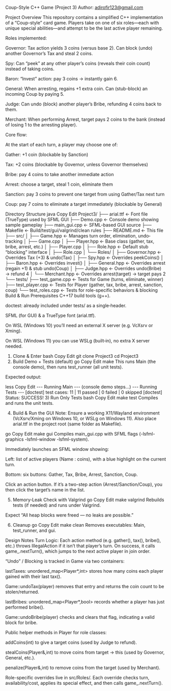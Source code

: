Coup-Style C++ Game (Project 3)
Author: adirofir123@gmail.com

Project Overview
This repository contains a simplified C++ implementation of a “Coup-style” card game.
Players take on one of six roles—each with unique special abilities—and attempt to be the last active player remaining.

Roles implemented:

Governor: Tax action yields 3 coins (versus base 2). Can block (undo) another Governor’s Tax and steal 2 coins.

Spy: Can “peek” at any other player’s coins (reveals their coin count) instead of taking coins.

Baron: “Invest” action: pay 3 coins → instantly gain 6.

General: When arresting, regains +1 extra coin. Can (stub-block) an incoming Coup by paying 5.

Judge: Can undo (block) another player’s Bribe, refunding 4 coins back to them.

Merchant: When performing Arrest, target pays 2 coins to the bank (instead of losing 1 to the arresting player).

Core flow:

At the start of each turn, a player may choose one of:

Gather: +1 coin (blockable by Sanction)

Tax: +2 coins (blockable by Governor, unless Governor themselves)

Bribe: pay 4 coins to take another immediate action

Arrest: choose a target, steal 1 coin, eliminate them

Sanction: pay 3 coins to prevent one target from using Gather/Tax next turn

Coup: pay 7 coins to eliminate a target immediately (blockable by General)

Directory Structure
java
Copy
Edit
Project3/
├── arial.ttf                 ← Font file (TrueType) used by SFML GUI
├── Demo.cpp                  ← Console demo showing sample gameplay
├── main_gui.cpp              ← SFML-based GUI source
├── Makefile                  ← Build/test/gui/valgrind/clean rules
├── README.md                 ← This file
├── src/
│   ├── Game.hpp              ← Manages turn order, elimination, undo‐tracking
│   ├── Game.cpp
│   ├── Player.hpp            ← Base class (gather, tax, bribe, arrest, etc.)
│   ├── Player.cpp
│   ├── Role.hpp              ← Default stub “blocking” interface
│   ├── Role.cpp
│   └── Roles/
│       ├── Governor.hpp      ← Overrides Tax (+3) & undo(Tax)
│       ├── Spy.hpp           ← Overrides peekCoins()
│       ├── Baron.hpp         ← Overrides invest()
│       ├── General.hpp       ← Overrides arrest (regain +1) & stub undo(Coup)
│       ├── Judge.hpp         ← Overrides undo(Bribe) → refund 4
│       └── Merchant.hpp      ← Overrides arrest(target) → target pays 2
└── tests/
    ├── test_game.cpp         ← Tests for Game (turns, eliminate, winner)
    ├── test_player.cpp       ← Tests for Player (gather, tax, bribe, arrest, sanction, coup)
    └── test_roles.cpp        ← Tests for role-specific behaviors & blocking
Build & Run
Prerequisites
C++17 build tools (g++).

doctest: already included under tests/ as a single‐header.

SFML (for GUI) & a TrueType font (arial.ttf).

On WSL (Windows 10) you’ll need an external X server (e.g. VcXsrv or Xming).

On WSL (Windows 11) you can use WSLg (built‐in), no extra X server needed.

1) Clone & Enter
bash
Copy
Edit
git clone <your-repo-URL> Project3
cd Project3
2) Build Demo + Tests (default)
go
Copy
Edit
make
This runs Main (the console demo), then runs test_runner (all unit tests).

Expected output:

less
Copy
Edit
--- Running Main ---
(console demo steps...)
--- Running Tests ---
[doctest] test cases: 11 | 11 passed | 0 failed | 0 skipped
[doctest] Status: SUCCESS!
3) Run Only Tests
bash
Copy
Edit
make test
Compiles and runs the unit tests.

4) Build & Run the GUI
Note: Ensure a working X11/Wayland environment (VcXsrv/Xming on Windows 10, or WSLg on Windows 11). Also place arial.ttf in the project root (same folder as Makefile).

go
Copy
Edit
make gui
Compiles main_gui.cpp with SFML flags (-lsfml-graphics -lsfml-window -lsfml-system).

Immediately launches an SFML window showing:

Left: list of active players (Name : coins), with a blue highlight on the current turn.

Bottom: six buttons: Gather, Tax, Bribe, Arrest, Sanction, Coup.

Click an action button. If it’s a two-step action (Arrest/Sanction/Coup), you then click the target’s name in the list.

5) Memory‐Leak Check with Valgrind
go
Copy
Edit
make valgrind
Rebuilds tests (if needed) and runs under Valgrind.

Expect “All heap blocks were freed — no leaks are possible.”

6) Cleanup
go
Copy
Edit
make clean
Removes executables: Main, test_runner, and gui.

Design Notes
Turn Logic:
Each action method (e.g. gather(), tax(), bribe(), etc.) throws IllegalAction if it isn’t that player’s turn. On success, it calls game_.nextTurn(), which jumps to the next active player in join order.

“Undo” / Blocking is tracked in Game via two containers:

lastTaxes: unordered_map<Player*,int> stores how many coins each player gained with their last tax().

Game::undoTax(player) removes that entry and returns the coin count to be stolen/returned.

lastBribes: unordered_map<Player*,bool> records whether a player has just performed bribe().

Game::undoBribe(player) checks and clears that flag, indicating a valid block for bribe.

Public helper methods in Player for role classes:

addCoins(int) to give a target coins (used by Judge to refund).

stealCoins(Player&,int) to move coins from target → this (used by Governor, General, etc.).

penalize(Player&,int) to remove coins from the target (used by Merchant).

Role-specific overrides live in src/Roles/. Each override checks turn, availability/cost, applies its special effect, and then calls game_.nextTurn().


